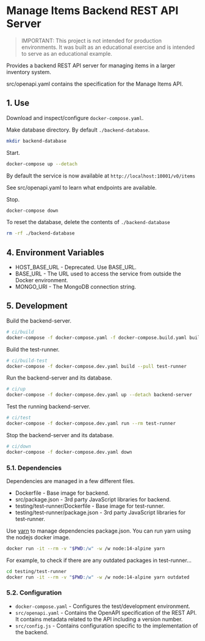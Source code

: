 # Manage Items Backend REST API Server

> IMPORTANT: This project is not intended for production environments.
> It was built as an educational exercise and is intended to serve as an educational
> example.

Provides a backend REST API server for managing items in a larger inventory system.

src/openapi.yaml contains the specification for the Manage Items API.

## 1. Use

Download and inspect/configure `docker-compose.yaml`.

Make database directory. By default `./backend-database`.

```bash
mkdir backend-database
```

Start.

```bash
docker-compose up --detach
```

By default the service is now available at `http://localhost:10001/v0/items`


See src/openapi.yaml to learn what endpoints are available.

Stop.

```bash
docker-compose down
```

To reset the database, delete the contents of `./backend-database`

```bash
rm -rf ./backend-database
```

## 4. Environment Variables

* HOST_BASE_URL - Deprecated. Use BASE_URL.
* BASE_URL - The URL used to access the service from outside the Docker environment.
* MONGO_URI - The MongoDB connection string.

## 5. Development

Build the backend-server.

```bash
# ci/build
docker-compose -f docker-compose.yaml -f docker-compose.build.yaml build --pull backend-server
```

Build the test-runner.

```bash
# ci/build-test
docker-compose -f docker-compose.dev.yaml build --pull test-runner
```

Run the backend-server and its database.

```bash
# ci/up
docker-compose -f docker-compose.dev.yaml up --detach backend-server
```

Test the running backend-server.

```bash
# ci/test
docker-compose -f docker-compose.dev.yaml run --rm test-runner
```

Stop the backend-server and its database.

```bash
# ci/down
docker-compose -f docker-compose.dev.yaml down
```

### 5.1. Dependencies

Dependencies are managed in a few different files.

* Dockerfile - Base image for backend.
* src/package.json - 3rd party JavaScript libraries for backend.
* testing/test-runner/Dockerfile - Base image for test-runner.
* testing/test-runner/package.json - 3rd party JavaScript libraries for test-runner.

Use [yarn](https://yarnpkg.com/) to manage dependencies package.json. You can run yarn using the nodejs docker image.

```bash
docker run -it --rm -v "$PWD:/w" -w /w node:14-alpine yarn
```

For example, to check if there are any outdated packages in test-runner...

```bash
cd testing/test-runner
docker run -it --rm -v "$PWD:/w" -w /w node:14-alpine yarn outdated
```

### 5.2. Configuration

* `docker-compose.yaml` - Configures the test/development environment.
* `src/openapi.yaml` - Contains the OpenAPI specification of the REST API. It contains metadata related to the API including a version number.
* `src/config.js` - Contains configuration specific to the implementation of the backend.
